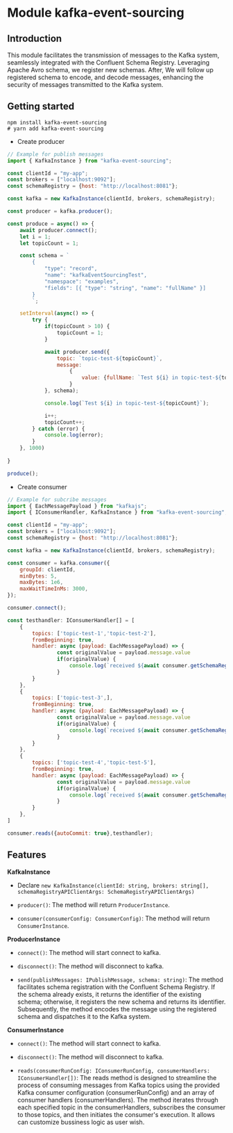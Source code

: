 Module kafka-event-sourcing
===================================

Introduction
------------

This module facilitates the transmission of messages to the Kafka system, seamlessly integrated with the Confluent Schema Registry. Leveraging Apache Avro schema, we register new schemas. After, We will follow up registered schema to encode, and decode messages, enhancing the security of messages transmitted to the Kafka system.

Getting started
---------------

```shell
npm install kafka-event-sourcing
# yarn add kafka-event-sourcing
```

- Create producer
```js
// Example for publish messages
import { KafkaInstance } from "kafka-event-sourcing";

const clientId = "my-app";
const brokers = ["localhost:9092"];
const schemaRegistry = {host: "http://localhost:8081"};

const kafka = new KafkaInstance(clientId, brokers, schemaRegistry);

const producer = kafka.producer();

const produce = async() => {
    await producer.connect();
    let i = 1;
    let topicCount = 1;

    const schema = `
        {
            "type": "record",
            "name": "kafkaEventSourcingTest",
            "namespace": "examples",
            "fields": [{ "type": "string", "name": "fullName" }]
        }
        `;

    setInterval(async() => {
        try {
            if(topicCount > 10) {
                topicCount = 1;
            }

            await producer.send({
                topic: `topic-test-${topicCount}`,
                message: 
                    {
                        value: {fullName: `Test ${i} in topic-test-${topicCount}`}
                    }
            }, schema);

            console.log(`Test ${i} in topic-test-${topicCount}`);

            i++;
            topicCount++;
        } catch (error) {
            console.log(error);
        }
    }, 1000)
    
}

produce();
```

- Create consumer
```js
// Example for subcribe messages
import { EachMessagePayload } from "kafkajs";
import { IConsumerHandler, KafkaInstance } from "kafka-event-sourcing";

const clientId = "my-app";
const brokers = ["localhost:9092"];
const schemaRegistry = {host: "http://localhost:8081"};

const kafka = new KafkaInstance(clientId, brokers, schemaRegistry);

const consumer = kafka.consumer({
    groupId: clientId,
    minBytes: 5,
    maxBytes: 1e6,
    maxWaitTimeInMs: 3000,
});

consumer.connect();

const testhandler: IConsumerHandler[] = [
    {
        topics: ['topic-test-1','topic-test-2'],
        fromBeginning: true,
        handler: async (payload: EachMessagePayload) => {
                const originalValue = payload.message.value
                if(originalValue) {
                    console.log(`received ${await consumer.getSchemaRegistry().decode(originalValue)} of topic-test-1 and topic-test-2`)
                }
        }
    },
    {
        topics: ['topic-test-3',],
        fromBeginning: true,
        handler: async (payload: EachMessagePayload) => {
                const originalValue = payload.message.value
                if(originalValue) {
                    console.log(`received ${await consumer.getSchemaRegistry().decode(originalValue)} of topic-test-3`)
                }
        }
    },
    {
        topics: ['topic-test-4','topic-test-5'],
        fromBeginning: true,
        handler: async (payload: EachMessagePayload) => {
                const originalValue = payload.message.value
                if(originalValue) {
                    console.log(`received ${await consumer.getSchemaRegistry().decode(originalValue)} of topic-test-4 and topic-test-5`)
                }
        }
    },
]

consumer.reads({autoCommit: true},testhandler);
```

Features
---------------

**KafkaInstance**
- Declare `new KafkaInstance(clientId: string, brokers: string[], schemaRegistryAPIClientArgs: SchemaRegistryAPIClientArgs)`

- `producer()`: The method will return `ProducerInstance`.

- `consumer(consumerConfig: ConsumerConfig)`: The method will return `ConsumerInstance`.

**ProducerInstance**

- `connect()`: The method will start connect to kafka.

- `disconnect()`: The method will disconnect to kafka.

- `send(publishMessages: IPublishMessage, schema: string)`: The method facilitates schema registration with the Confluent Schema Registry. If the schema already exists, it returns the identifier of the existing schema; otherwise, it registers the new schema and returns its identifier. Subsequently, the method encodes the message using the registered schema and dispatches it to the Kafka system.

**ConsumerInstance**

- `connect()`: The method will start connect to kafka.

- `disconnect()`: The method will disconnect to kafka.

- `reads(consumerRunConfig: IConsumerRunConfig, consumerHandlers: IConsumerHandler[])`: The reads method is designed to streamline the process of consuming messages from Kafka topics using the provided Kafka consumer configuration (consumerRunConfig) and an array of consumer handlers (consumerHandlers). The method iterates through each specified topic in the consumerHandlers, subscribes the consumer to those topics, and then initiates the consumer's execution. It allows can customize bussiness logic as user wish.
